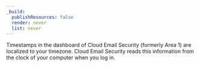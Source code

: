 ```yaml
---
_build:
  publishResources: false
  render: never
  list: never
---
```


Timestamps in the dashboard of Cloud Email Security (formerly Area 1) are localized to your timezone. Cloud Email Security reads this information from the clock of your computer when you log in.